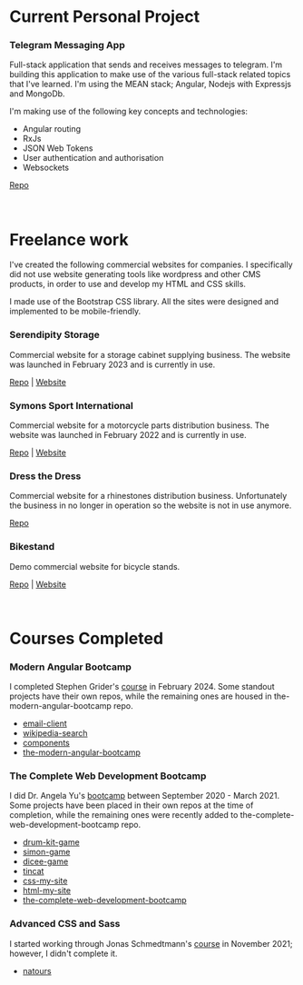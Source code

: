 # Current Personal Project

### Telegram Messaging App
Full-stack application that sends and receives messages to telegram.
I'm building this application to make use of the various full-stack related topics that I've learned.
I'm using the MEAN stack; Angular, Nodejs with Expressjs and MongoDb.

I'm making use of the following key concepts and technologies:
* Angular routing
* RxJs
* JSON Web Tokens
* User authentication and authorisation
* Websockets

[Repo](https://github.com/AnevRensburg/telegram-app)

<br>

# Freelance work

I've created the following commercial websites for companies.
I specifically did not use website generating tools like wordpress and other CMS products, in order to use and develop my HTML and CSS skills.

I made use of the Bootstrap CSS library.
All the sites were designed and implemented to be mobile-friendly.

### Serendipity Storage
Commercial website for a storage cabinet supplying business. The website was launched in February 2023 and is currently in use.
<br>

[Repo](https://github.com/AnevRensburg/serendipity-storage) | [Website](https://serendipitystorage.co.za/)

### Symons Sport International
Commercial website for a motorcycle parts distribution business. The website was launched in February 2022 and is currently in use.
<br>

[Repo](https://github.com/AnevRensburg/symons-sport)  |  [Website](https://www.symons-sport.co.za/)

### Dress the Dress
  Commercial website for a rhinestones distribution business. Unfortunately the business in no longer in operation so the website is not in use anymore.
  <br>

  [Repo](https://github.com/AnevRensburg/dress-the-dress) 

### Bikestand 
Demo commercial website for bicycle stands.
<br>

[Repo](https://github.com/AnevRensburg/bike-stand) | [Website](https://anevrensburg.github.io/bike-stand/)

<br>

# Courses Completed

### Modern Angular Bootcamp
I completed Stephen Grider's [course](https://www.udemy.com/course/the-modern-angular-bootcamp) in February 2024. Some standout projects have their own repos, while the remaining ones are housed in the-modern-angular-bootcamp repo.
* [email-client](https://github.com/AnevRensburg/email-client)
* [wikipedia-search](https://github.com/AnevRensburg/wikipedia-search)
* [components](https://github.com/AnevRensburg/components)
* [the-modern-angular-bootcamp](https://github.com/AnevRensburg/the-modern-angular-bootcamp)

### The Complete Web Development Bootcamp
I did Dr. Angela Yu's [bootcamp](https://www.udemy.com/course/the-complete-web-development-bootcamp/) between September 2020 - March 2021. Some projects have been placed in their own repos at the time of completion, while the remaining ones were recently added to the-complete-web-development-bootcamp repo.
* [drum-kit-game](https://github.com/AnevRensburg/drum-kit-game)
* [simon-game](https://github.com/AnevRensburg/simon-game)
* [dicee-game](https://github.com/AnevRensburg/dicee-game)
* [tincat](https://github.com/AnevRensburg/tincat)
* [css-my-site](https://github.com/AnevRensburg/css-my-site)  
* [html-my-site](https://github.com/AnevRensburg/html-my-site)
* [the-complete-web-development-bootcamp](https://github.com/AnevRensburg/the-complete-web-development-bootcamp)

### Advanced CSS and Sass
I started working through Jonas Schmedtmann's [course](https://www.udemy.com/course/advanced-css-and-sass/) in November 2021; however, I didn't complete it.
* [natours](https://github.com/AnevRensburg/natours)

